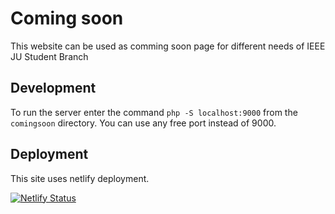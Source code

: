# Coming soon

This website can be used as comming soon page for different needs of IEEE JU Student Branch

## Development

To run the server enter the command ```php -S localhost:9000``` from the ```comingsoon``` directory. You can use any free port instead of 9000.

## Deployment

This site uses netlify deployment.

[![Netlify Status](https://api.netlify.com/api/v1/badges/0d33d4c7-71d6-41fa-ae56-ab19c6dffaf4/deploy-status)](https://app.netlify.com/sites/comingsoon-ieeejusb/deploys)